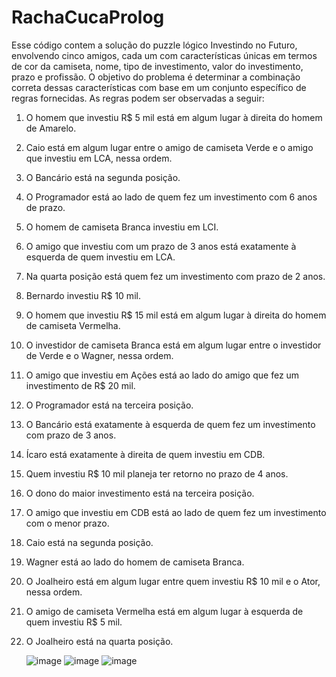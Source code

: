 # RachaCucaProlog
Esse código contem a solução do puzzle lógico Investindo no Futuro,
envolvendo cinco amigos, cada um com características únicas em termos de cor da
camiseta, nome, tipo de investimento, valor do investimento, prazo e profissão. O objetivo
do problema é determinar a combinação correta dessas características com base em um
conjunto específico de regras fornecidas. As regras podem ser observadas a seguir:

1. O homem que investiu R$ 5 mil está em algum lugar à direita do homem de
Amarelo.
2. Caio está em algum lugar entre o amigo de camiseta Verde e o amigo que investiu
em LCA, nessa ordem.
3. O Bancário está na segunda posição.
4. O Programador está ao lado de quem fez um investimento com 6 anos de prazo.
5. O homem de camiseta Branca investiu em LCI.
6. O amigo que investiu com um prazo de 3 anos está exatamente à esquerda de
quem investiu em LCA.
7. Na quarta posição está quem fez um investimento com prazo de 2 anos.
8. Bernardo investiu R$ 10 mil.
9. O homem que investiu R$ 15 mil está em algum lugar à direita do homem de
camiseta Vermelha.
10. O investidor de camiseta Branca está em algum lugar entre o investidor de Verde e o
Wagner, nessa ordem.
11. O amigo que investiu em Ações está ao lado do amigo que fez um investimento de
R$ 20 mil.
12. O Programador está na terceira posição.
13. O Bancário está exatamente à esquerda de quem fez um investimento com prazo de
3 anos.
14. Ícaro está exatamente à direita de quem investiu em CDB.
15. Quem investiu R$ 10 mil planeja ter retorno no prazo de 4 anos.
16. O dono do maior investimento está na terceira posição.
17. O amigo que investiu em CDB está ao lado de quem fez um investimento com o
menor prazo.
18. Caio está na segunda posição.
19. Wagner está ao lado do homem de camiseta Branca.
20. O Joalheiro está em algum lugar entre quem investiu R$ 10 mil e o Ator, nessa
ordem.
21. O amigo de camiseta Vermelha está em algum lugar à esquerda de quem investiu
R$ 5 mil.
22. O Joalheiro está na quarta posição.

    ![image](https://github.com/user-attachments/assets/5e6e0f76-49cf-4704-918e-c6961c31f629)
    ![image](https://github.com/user-attachments/assets/64856e68-e1e9-4e0c-a07a-a72b0c197abe)
    ![image](https://github.com/user-attachments/assets/3f60f14a-6bc0-46c5-80a1-de15e2c6496d)



